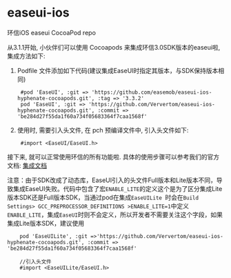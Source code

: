 # easeui-ios


环信iOS easeui  CocoaPod repo

从3.1.1开始, 小伙伴们可以使用 Cocoapods 来集成环信3.0SDK版本的easeui啦, 集成方法如下:

1. Podfile 文件添加如下代码(建议集成EaseUI时指定其版本，与SDK保持版本相同)

		#pod 'EaseUI', :git => 'https://github.com/easemob/easeui-ios-hyphenate-cocoapods.git', :tag => '3.3.2'
		pod 'EaseUI', :git => 'https://github.com/Ververtom/easeui-ios-hyphenate-cocoapods.git', :commit => 'be284d27f55da1f60a734f05683364f7caa1568f'
2. 使用时, 需要引入头文件, 在 pch 预编译文件中, 引入头文件如下:

		#import <EaseUI/EaseUI.h>
		
接下来, 就可以正常使用环信的所有功能啦.
具体的使用步骤可以参考我们的官方文档: [集成文档](http://docs.easemob.com/im/300iosclientintegration/85easeuiguide)

注意：由于SDK改成了动态库，EaseUI引入的头文件Full版本和Lite版本不同，导致集成EaseUI失败。代码中包含了宏`ENABLE_LITE`的定义这个是为了区分集成Lite版本SDK还是Full版本SDK，当通过pod在集成`EaseUILite `时会在`Build Settings> GCC_PREPROCESSOR_DEFINITIONS >ENABLE_LITE=1`中定义`ENABLE_LITE`，集成`EaseUI`时则不会定义，所以开发者不需要关注这个字段，如果集成Lite版本SDK，建议使用

		pod 'EaseUILite', :git =>'https://github.com/Ververtom/easeui-ios-hyphenate-cocoapods.git', :commit => 'be284d27f55da1f60a734f05683364f7caa1568f'
		
		//引入头文件
		#import <EaseUILite/EaseUI.h>
